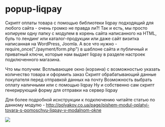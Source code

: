 # popup-liqpay
Скрипт оплаты товара с помощью библиотеки liqpay подходящий для любого сайта - очень громко не правда ли?! Так и есть, мы просто копируем одну папку с модулем в корень сайта написанного на HTML, буль то лендинг или каталог-продукции или даже сайт визитка написанная на WordPress, Joomla. А все что нужно - require_once("./payment/form.php") в шаблоне сайта и публичный и приватный ключи, которые нам выдает liqpay в разделе настроек подключенного магазина.

Что мы получим:
Всплывающее окно (корзина) с возможностью указать количество товара и оформить заказ
Скрипт обрабатывающий данные покупателя перед отправкой данных на почту
Возможность выбрать оплату наличными или с помощью liqpay
Ну и собственно сам скрипт генерирующий форму для отправки на сервер liqpay

Для более подробной иснструкции к подключению читайте статью по данному модулю - http://polyakov.co.ua/page/pishem-modul-oplatyi-tovara-s-pomoschyu-liqpay-v-modalnom-okne

<img src="http://polyakov.co.ua/assets/blog/php/liqpay/1.png" />
